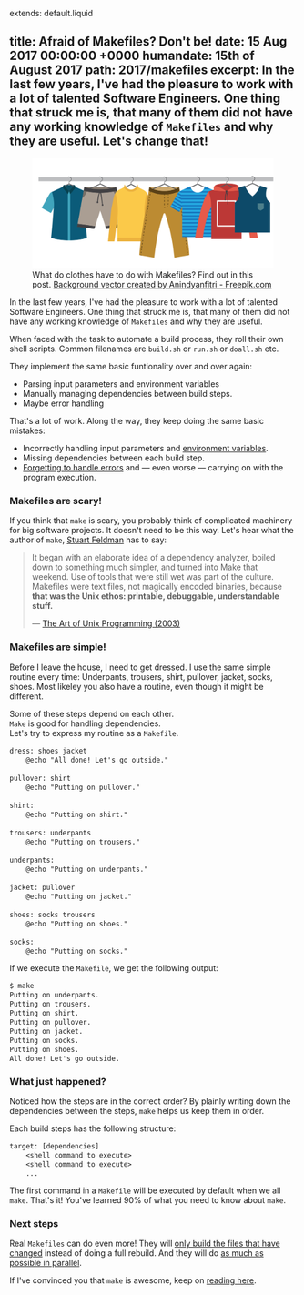 extends: default.liquid

title:      Afraid of Makefiles? Don't be!
date:       15 Aug 2017 00:00:00 +0000
humandate:  15th of August 2017
path:       2017/makefiles
excerpt:    In the last few years, I've had the pleasure to work with a lot of talented Software Engineers.
            One thing that struck me is, that many of them did not have any working knowledge of `Makefiles` 
            and why they are useful. Let's change that!
---

<figure>
  <img src="/img/posts/2017/make/clothes.svg" alt="Different clothes on a hanging rail.">
  <figcaption>
  What do clothes have to do with Makefiles? Find out in this post.
  <a href="http://www.freepik.com/free-photos-vectors/background">Background vector created by Anindyanfitri - Freepik.com</a>
  </figcaption>
</figure

In the last few years, I've had the pleasure to work with a lot of talented Software Engineers.
One thing that struck me is, that many of them did not have any working knowledge of `Makefiles` 
and why they are useful.

When faced with the task to automate a build process, they roll their own shell scripts.
Common filenames are `build.sh` or `run.sh` or `doall.sh` etc.  

They implement the same basic funtionality over and over again:

* Parsing input parameters and environment variables
* Manually managing dependencies between build steps.
* Maybe error handling

That's a lot of work. Along the way, they keep doing the same basic mistakes:

* Incorrectly handling input parameters and [environment variables](https://en.wikipedia.org/wiki/Shellshock_(software_bug)).
* Missing dependencies between each build step.
* [Forgetting to handle errors](http://www.davidpashley.com/articles/writing-robust-shell-scripts/) and &mdash; even worse &mdash; carrying on with the program execution.

### Makefiles are scary!

If you think that `make` is scary, you probably think of complicated machinery for big software projects.
It doesn't need to be this way. Let's hear what the author of `make`, [Stuart Feldman](https://en.wikipedia.org/wiki/Stuart_Feldman) has to say:

> It began with an elaborate idea of a dependency analyzer, boiled down to something much simpler, and turned into Make that weekend. Use of tools that were still wet was part of the culture. Makefiles were text files, not magically encoded binaries, because **that was the Unix ethos: printable, debuggable, understandable stuff.**  
>
> &mdash; [The Art of Unix Programming (2003)](http://nakamotoinstitute.org/static/docs/taoup.pdf)

### Makefiles are simple!

Before I leave the house, I need to get dressed.
I use the same simple routine every time:
Underpants, trousers, shirt, pullover, jacket, socks, shoes.
Most likeley you also have a routine, even though it might be different.

Some of these steps depend on each other.  
`Make` is good for handling dependencies.  
Let's try to express my routine as a `Makefile`.

```make
dress: shoes jacket
	@echo "All done! Let's go outside."

pullover: shirt
	@echo "Putting on pullover."

shirt:
	@echo "Putting on shirt."

trousers: underpants
	@echo "Putting on trousers."

underpants:
	@echo "Putting on underpants."

jacket: pullover
	@echo "Putting on jacket."

shoes: socks trousers
	@echo "Putting on shoes."

socks:
	@echo "Putting on socks."
```

If we execute the `Makefile`, we get the following output:

```
$ make
Putting on underpants.
Putting on trousers.
Putting on shirt.
Putting on pullover.
Putting on jacket.
Putting on socks.
Putting on shoes.
All done! Let's go outside.
```

### What just happened?

Noticed how the steps are in the correct order?
By plainly writing down the dependencies between the steps, `make` helps us keep them in order.

Each build steps has the following structure:

```make
target: [dependencies]
	<shell command to execute>
	<shell command to execute>
	...
```

The first command in a `Makefile` will be executed by default when we all `make`.
That's it! You've learned 90% of what you need to know about `make`.

### Next steps

Real `Makefiles` can do even more! They will [only build the files that have changed](https://stackoverflow.com/a/3798609/270334) instead of doing a full rebuild.
And they will do [as much as possible in parallel](https://stackoverflow.com/a/3841803/270334).

If I've convinced you that `make` is awesome, keep on [reading here](https://learnxinyminutes.com/docs/make/).


